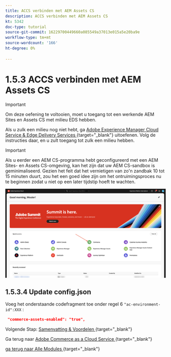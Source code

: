 ```yaml
---
title: ACCS verbinden met AEM Assets CS
description: ACCS verbinden met AEM Assets CS
kt: 5342
doc-type: tutorial
source-git-commit: 16229700449660a085549a37013e015a5e20ba9e
workflow-type: tm+mt
source-wordcount: '166'
ht-degree: 0%

---
```


# 1.5.3 ACCS verbinden met AEM Assets CS

>[!IMPORTANT]
>
>Om deze oefening te voltooien, moet u toegang tot een werkende AEM Sites en Assets CS met milieu EDS hebben.
>
>Als u zulk een milieu nog niet hebt, ga [ Adobe Experience Manager Cloud Service &amp; Edge Delivery Services ](./../../../modules/asset-mgmt/module2.1/aemcs.md){target="_blank"} uitoefenen. Volg de instructies daar, en u zult toegang tot zulk een milieu hebben.

>[!IMPORTANT]
>
>Als u eerder een AEM CS-programma hebt geconfigureerd met een AEM Sites- en Assets CS-omgeving, kan het zijn dat uw AEM CS-sandbox is geminimaliseerd. Gezien het feit dat het vernietigen van zo&#39;n zandbak 10 tot 15 minuten duurt, zou het een goed idee zijn om het ontruimingsproces nu te beginnen zodat u niet op een later tijdstip hoeft te wachten.

![ ACCS+AEM Assets ](./images/accsaemassets1.png)


## 1.5.3.4 Update config.json

Voeg het onderstaande codefragment toe onder regel 6 `"ac-environment-id":XXX` :

```json
 "commerce-assets-enabled": "true",
```



Volgende Stap: [ Samenvatting &amp; Voordelen ](./summary.md){target="_blank"}

Ga terug naar [ Adobe Commerce as a Cloud Service ](./accs.md){target="_blank"}

[ ga terug naar Alle Modules ](./../../../overview.md){target="_blank"}
